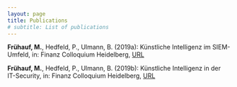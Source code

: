 ```yaml
---
layout: page
title: Publications
# subtitle: List of publications
---
```


**Frühauf, M.**, Hedfeld, P., Ulmann, B. (2019a): Künstliche Intelligenz
im SIEM-Umfeld, in: Finanz Colloquium Heidelberg, [URL](www.fchgruppe.de/Beitrag/2281/kuenstliche-intelligenz-im-siem-umfeld)

**Frühauf, M.**, Hedfeld, P., Ulmann, B. (2019b): Künstliche Intelligenz in
der IT-Security, in: Finanz Colloquium Heidelberg, [URL](www.fchgruppe.de/Beitrag/3051/kuenstliche-intelligenz-in-der-it-security)

